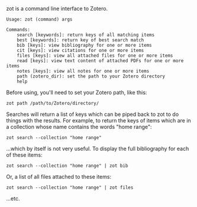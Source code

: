 zot is a command line interface to Zotero.

    Usage: zot (command) args

    Commands:
        search [keywords]: return keys of all matching items
        best [keywords]: return key of best search match
        bib [keys]: view bibliography for one or more items
        cit [keys]: view citations for one or more items
        files [keys]: view all attached files for one or more items
        read [keys]: view text content of attached PDFs for one or more items
        notes [keys]: view all notes for one or more items
        path (zotero_dir): set the path to your Zotero directory
        help


Before using, you'll need to set your Zotero path, like this:
    
    zot path /path/to/Zotero/directory/

Searches will return a list of keys which can be piped back to zot to do things with the results.
For example, to return the keys of items which are in a collection whose name contains the words "home range":

    zot search --collection "home range"

...which by itself is not very useful. To display the full bibliography for each of these items:

    zot search --collection "home range" | zot bib

Or, a list of all files attached to these items:

    zot search --collection "home range" | zot files

...etc.